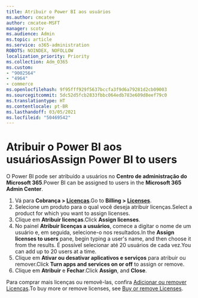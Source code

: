 ```yaml
---
title: Atribuir o Power BI aos usuários
ms.author: cmcatee
author: cmcatee-MSFT
manager: scotv
ms.audience: Admin
ms.topic: article
ms.service: o365-administration
ROBOTS: NOINDEX, NOFOLLOW
localization_priority: Priority
ms.collection: Adm_O365
ms.custom:
- "9002564"
- "4964"
- commerce
ms.openlocfilehash: 9f95fff929f5637bccfa3f9d6a79281d2cb09003
ms.sourcegitcommit: 5dc52d5fcb2833fbbc064edb783e609d8eef79c0
ms.translationtype: HT
ms.contentlocale: pt-BR
ms.lasthandoff: 03/05/2021
ms.locfileid: "50469542"
---
```

# <a name="assign-power-bi-to-users"></a><span data-ttu-id="ad841-102">Atribuir o Power BI aos usuários</span><span class="sxs-lookup"><span data-stu-id="ad841-102">Assign Power BI to users</span></span>

<span data-ttu-id="ad841-103">O Power BI pode ser atribuído a usuários no **Centro de administração do Microsoft 365**.</span><span class="sxs-lookup"><span data-stu-id="ad841-103">Power BI can be assigned to users in the **Microsoft 365 Admin Center**.</span></span>  

1. <span data-ttu-id="ad841-104">Vá para **Cobrança > [Licenças](https://go.microsoft.com/fwlink/p/?linkid=842264)**.</span><span class="sxs-lookup"><span data-stu-id="ad841-104">Go to **Billing > [Licenses](https://go.microsoft.com/fwlink/p/?linkid=842264)**.</span></span>
2. <span data-ttu-id="ad841-105">Selecione um produto para o qual você deseja atribuir licenças.</span><span class="sxs-lookup"><span data-stu-id="ad841-105">Select a product for which you want to assign licenses.</span></span>
3. <span data-ttu-id="ad841-106">Clique em **Atribuir licenças**.</span><span class="sxs-lookup"><span data-stu-id="ad841-106">Click **Assign licenses**.</span></span>
4. <span data-ttu-id="ad841-107">No painel **Atribuir licenças a usuários**, comece a digitar o nome de um usuário e, em seguida, selecione-o nos resultados.</span><span class="sxs-lookup"><span data-stu-id="ad841-107">In the **Assign licenses to users** pane, begin typing a user's name, and then choose it from the results.</span></span> <span data-ttu-id="ad841-108">É possível selecionar até 20 usuários de cada vez.</span><span class="sxs-lookup"><span data-stu-id="ad841-108">You can add up to 20 users at a time.</span></span>
5. <span data-ttu-id="ad841-109">Clique em **Ativar ou desativar aplicativos e serviços** para atribuir ou remover.</span><span class="sxs-lookup"><span data-stu-id="ad841-109">Click **Turn apps and services on or off** to assign or remove.</span></span>
6. <span data-ttu-id="ad841-110">Clique em **Atribuir** e **Fechar**.</span><span class="sxs-lookup"><span data-stu-id="ad841-110">Click **Assign**, and **Close**.</span></span>

<span data-ttu-id="ad841-111">Para comprar mais licenças ou removê-las, confira [Adicionar ou remover Licenças](https://docs.microsoft.com/microsoft-365/commerce/licenses/buy-licenses#buy-or-remove-licenses-for-your-business-subscription).</span><span class="sxs-lookup"><span data-stu-id="ad841-111">To buy more or remove licenses, see [Buy or remove Licenses](https://docs.microsoft.com/microsoft-365/commerce/licenses/buy-licenses#buy-or-remove-licenses-for-your-business-subscription).</span></span>